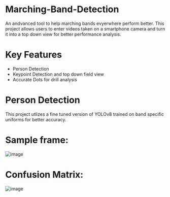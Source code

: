 # Marching-Band-Detection

An andvanced tool to help marching bands evyerwhere perform better. This project allows users to enter videos taken on a smartphone camera and turn it into a top down view for better performance analysis. 

# Key Features

- Person Detection
- Keypoint Detection and top down field view
- Accurate Dots for drill analysis

# Person Detection

This project utlizes a fine tuned version of YOLOv8 trained on band specific uniforms for better accuracy. 

# Sample frame:
![image](https://github.com/user-attachments/assets/12a738a5-04b4-47a2-ad34-7ad724231a12)

# Confusion Matrix:
![image](https://github.com/user-attachments/assets/87676c82-f47a-4668-86fd-ffae3e35ff94)


